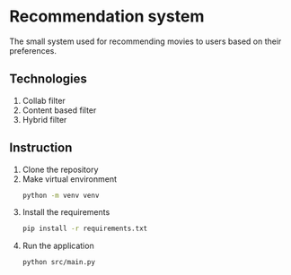 # Recommendation system

The small system used for recommending movies to users based on their preferences.

## Technologies

1. Collab filter
2. Content based filter
3. Hybrid filter

## Instruction

1. Clone the repository
2. Make virtual environment
    ```bash
    python -m venv venv
    ```
3. Install the requirements
    ```bash
   pip install -r requirements.txt
   ```
4. Run the application
    ```bash
   python src/main.py
   ```
